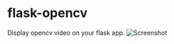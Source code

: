 # flask-opencv
Display opencv video on your flask app.
![Screenshot](http://i.imgur.com/dNYswmI.gif)

